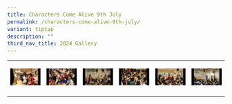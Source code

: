 ```yaml
---
title: Characters Come Alive 9th July
permalink: /characters-come-alive-9th-july/
variant: tiptap
description: ""
third_nav_title: 2024 Gallery
---
```

<table style="minWidth: 150px">
<colgroup>
<col>
<col>
<col>
<col>
<col>
<col>
</colgroup>
<tbody>
<tr>
<th rowspan="1" colspan="1">
<p></p><a class="isomer-image-wrapper" href="Images/Char/Slide1.png"><img style="width: 100%" height="auto" width="100%" alt="" src="/images/Char/Tn/Slide1.jpg"></a>
</th>
<th rowspan="1" colspan="1">
<p></p><a class="isomer-image-wrapper" href="images/Char/Slide2.png"><img style="width: 100%" height="auto" width="100%" alt="" src="/images/Char/Tn/Slide2.jpg"></a>
</th>
<th rowspan="1" colspan="1">
<p></p><a class="isomer-image-wrapper" href="images/Char/Slide3.png"><img style="width: 100%" height="auto" width="100%" alt="" src="/images/Char/Tn/Slide3.jpg"></a>
</th>
<th rowspan="1" colspan="1">
<p></p><a class="isomer-image-wrapper" href="images/Char/Slide4.png"><img style="width: 100%" height="auto" width="100%" alt="" src="/images/Char/Tn/Slide4.jpg"></a>
</th>
<th rowspan="1" colspan="1">
<p></p><a class="isomer-image-wrapper" href="images/Char/Slide5.png"><img style="width: 100%" height="auto" width="100%" alt="" src="/images/Char/Tn/Slide5.jpg"></a>
</th>
<th rowspan="1" colspan="1">
<p></p><a class="isomer-image-wrapper" href="images/Char/Slide6.png"><img style="width: 100%" height="auto" width="100%" alt="" src="/images/Char/Tn/Slide6.jpg"></a>
</th>
</tr>
<tr>
<td rowspan="1" colspan="1">
<p></p>
</td>
<td rowspan="1" colspan="1">
<p></p>
</td>
<td rowspan="1" colspan="1">
<p></p>
</td>
<td rowspan="1" colspan="1">
<p></p>
</td>
<td rowspan="1" colspan="1">
<p></p>
</td>
<td rowspan="1" colspan="1">
<p></p>
</td>
</tr>
</tbody>
</table>
<p></p>